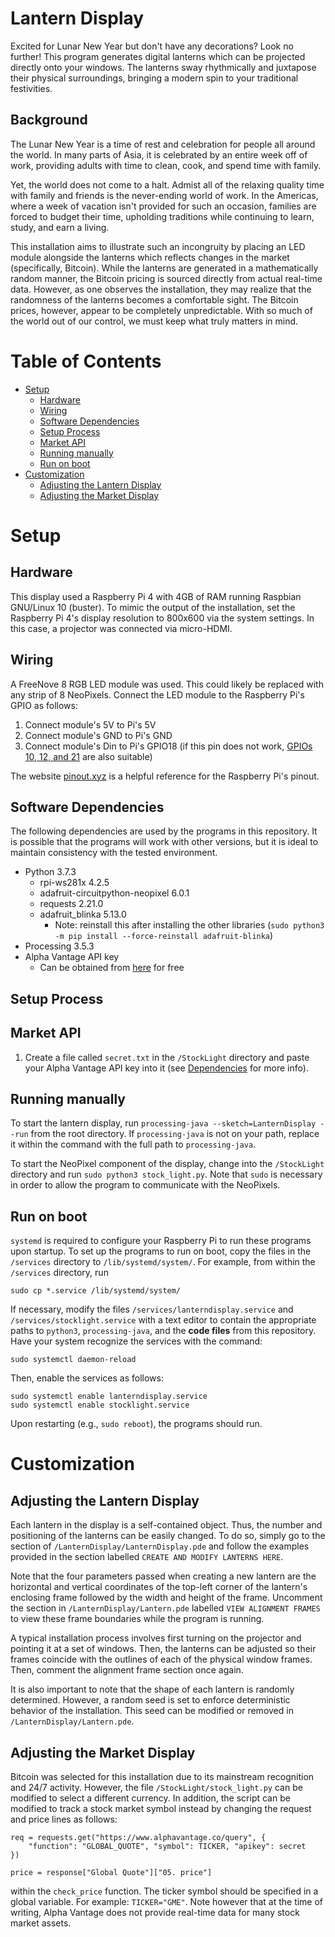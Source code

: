 # Lantern Display <!-- omit in toc -->
Excited for Lunar New Year but don't have any decorations? Look no further! This program generates digital lanterns which can be projected directly onto your windows. The lanterns sway rhythmically and juxtapose their physical surroundings, bringing a modern spin to your traditional festivities.

## Background <!-- omit in toc -->
The Lunar New Year is a time of rest and celebration for people all around the world. In many parts of Asia, it is celebrated by an entire week off of work, providing adults with time to clean, cook, and spend time with family.

Yet, the world does not come to a halt. Admist all of the relaxing quality time with family and friends is the never-ending world of work. In the Americas, where a week of vacation isn't provided for such an occasion, families are forced to budget their time, upholding traditions while continuing to learn, study, and earn a living.

This installation aims to illustrate such an incongruity by placing an LED module alongside the lanterns which reflects changes in the market (specifically, Bitcoin). While the lanterns are generated in a mathematically random manner, the Bitcoin pricing is sourced directly from actual real-time data. However, as one observes the installation, they may realize that the randomness of the lanterns becomes a comfortable sight. The Bitcoin prices, however, appear to be completely unpredictable. With so much of the world out of our control, we must keep what truly matters in mind.

# Table of Contents <!-- omit in toc -->
- [Setup](#setup)
  - [Hardware](#hardware)
  - [Wiring](#wiring)
  - [Software Dependencies](#software-dependencies)
  - [Setup Process](#setup-process)
  - [Market API](#market-api)
  - [Running manually](#running-manually)
  - [Run on boot](#run-on-boot)
- [Customization](#customization)
  - [Adjusting the Lantern Display](#adjusting-the-lantern-display)
  - [Adjusting the Market Display](#adjusting-the-market-display)

# Setup
## Hardware
This display used a Raspberry Pi 4 with 4GB of RAM running Raspbian GNU/Linux 10 (buster). To mimic the output of the installation, set the Raspberry Pi 4's display resolution to 800x600 via the system settings. In this case, a projector was connected via micro-HDMI.

## Wiring
A FreeNove 8 RGB LED module was used. This could likely be replaced with any strip of 8 NeoPixels. Connect the LED module to the Raspberry Pi's GPIO as follows:
1. Connect module's 5V to Pi's 5V
2. Connect module's GND to Pi's GND
3. Connect module's Din to Pi's GPIO18 (if this pin does not work, [GPIOs 10, 12, and 21](https://learn.adafruit.com/neopixels-on-raspberry-pi/raspberry-pi-wiring) are also suitable)

The website [pinout.xyz](pinout.xyz) is a helpful reference for the Raspberry Pi's pinout.

## Software Dependencies
The following dependencies are used by the programs in this repository. It is possible that the programs will work with other versions, but it is ideal to maintain consistency with the tested environment.
- Python 3.7.3
    - rpi-ws281x 4.2.5
    - adafruit-circuitpython-neopixel 6.0.1
    - requests 2.21.0
    - adafruit_blinka 5.13.0
        - Note: reinstall this after installing the other libraries (`sudo python3 -m pip install --force-reinstall adafruit-blinka`)
- Processing 3.5.3
- Alpha Vantage API key
    - Can be obtained from [here](https://www.alphavantage.co/) for free

## Setup Process
## Market API
1. Create a file called `secret.txt` in the `/StockLight` directory and paste your Alpha Vantage API key into it (see [Dependencies](#dependencies) for more info).

## Running manually
To start the lantern display, run `processing-java --sketch=LanternDisplay --run` from the root directory. If `processing-java` is not on your path, replace it within the command with the full path to `processing-java`.

To start the NeoPixel component of the display, change into the `/StockLight` directory and run `sudo python3 stock_light.py`. Note that `sudo` is necessary in order to allow the program to communicate with the NeoPixels.

## Run on boot
`systemd` is required to configure your Raspberry Pi to run these programs upon startup.
To set up the programs to run on boot, copy the files in the `/services` directory to `/lib/systemd/system/`. For example, from within the `/services` directory, run

    sudo cp *.service /lib/systemd/system/
If necessary, modify the files `/services/lanterndisplay.service` and `/services/stocklight.service` with a text editor to contain the appropriate paths to `python3`, `processing-java`, and the **code files** from this repository.
Have your system recognize the services with the command:

    sudo systemctl daemon-reload
Then, enable the services as follows:

    sudo systemctl enable lanterndisplay.service
    sudo systemctl enable stocklight.service
Upon restarting (e.g., `sudo reboot`), the programs should run.

# Customization
## Adjusting the Lantern Display
Each lantern in the display is a self-contained object. Thus, the number and positioning of the lanterns can be easily changed. To do so, simply go to the section of `/LanternDisplay/LanternDisplay.pde` and follow the examples provided in the section labelled `CREATE AND MODIFY LANTERNS HERE`.

Note that the four parameters passed when creating a new lantern are the horizontal and vertical coordinates of the top-left corner of the lantern's enclosing frame followed by the width and height of the frame. Uncomment the section in `/LanternDisplay/Lantern.pde` labelled `VIEW ALIGNMENT FRAMES` to view these frame boundaries while the program is running.

A typical installation process involves first turning on the projector and pointing it at a set of windows. Then, the lanterns can be adjusted so their frames coincide with the outlines of each of the physical window frames. Then, comment the alignment frame section once again.

It is also important to note that the shape of each lantern is randomly determined. However, a random seed is set to enforce deterministic behavior of the installation. This seed can be modified or removed in `/LanternDisplay/Lantern.pde`.

## Adjusting the Market Display
Bitcoin was selected for this installation due to its mainstream recognition and 24/7 activity. However, the file `/StockLight/stock_light.py` can be modified to select a different currency. In addition, the script can be modified to track a stock market symbol instead by changing the request and price lines as follows:

    req = requests.get("https://www.alphavantage.co/query", {
        "function": "GLOBAL_QUOTE", "symbol": TICKER, "apikey": secret
    })

    price = response["Global Quote"]["05. price"]

within the `check_price` function. The ticker symbol should be specified in a global variable. For example: `TICKER="GME"`. Note however that at the time of writing, Alpha Vantage does not provide real-time data for many stock market assets.